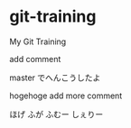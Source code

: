 git-training
============

My Git Training

add comment

master でへんこうしたよ

hogehoge
add more comment

ほげ
ふが
ふむー
しぇりー
